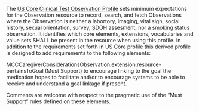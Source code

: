 The [US Core Clinical Test Observation Profile](http://hl7.org/fhir/us/core/StructureDefinition/us-core-observation-clinical-test) sets minimum expectations for the Observation resource to record, search, and fetch Observations where the Observation is neither a labortory, imaging, vital sign, social history, sexual orientation, survey, SDOH assesment, nor a smoking status observation. It identifies which core elements, extensions, vocabularies and value sets SHALL be present in the resource when using this profile. In addition to the requirements set forth in US Core profile this derived profile is designed to add requirements to the following elements:

MCCCaregiverConsiderationsObservation.extension:resource-pertainsToGoal (Must Support) to encourage linking to the goal the medication hopes to facilitate and/or to encourage systems to be able to receive and understand a goal linkage if present.

Comments are welcome with respect to the pragmatic use of the “Must Support” rules defined on these elements.